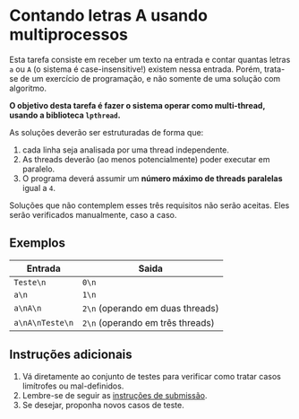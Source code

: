 # Contando letras A usando multiprocessos

Esta tarefa consiste em receber um texto na entrada e contar quantas letras `a`
ou `A` (o sistema é case-insensitive!) existem nessa entrada. Porém, trata-se de
um exercício de programação, e não somente de uma solução com algoritmo.

**O objetivo desta tarefa é fazer o sistema operar como multi-thread,
usando a biblioteca `lpthread`.**

As soluções deverão ser estruturadas de forma que:

1. cada linha seja analisada por
uma thread independente.
1. As threads deverão (ao menos potencialmente) poder
executar em paralelo.
1. O programa deverá assumir um **número máximo de threads paralelas** igual a
`4`.

Soluções que não contemplem esses três requisitos não serão aceitas. Eles serão
verificados manualmente, caso a caso.

## Exemplos

Entrada | Saida
------- | -----
`Teste\n` | `0\n`
`a\n` | `1\n`
`a\nA\n` | `2\n` (operando em duas threads)
`a\nA\nTeste\n` | `2\n` (operando em três threads)


## Instruções adicionais

1. Vá diretamente ao conjunto de testes para verificar como tratar casos
   limítrofes ou mal-definidos.
1. Lembre-se de seguir as [instruções de submissão](docs/instrucoes.md).
1. Se desejar, proponha novos casos de teste.
